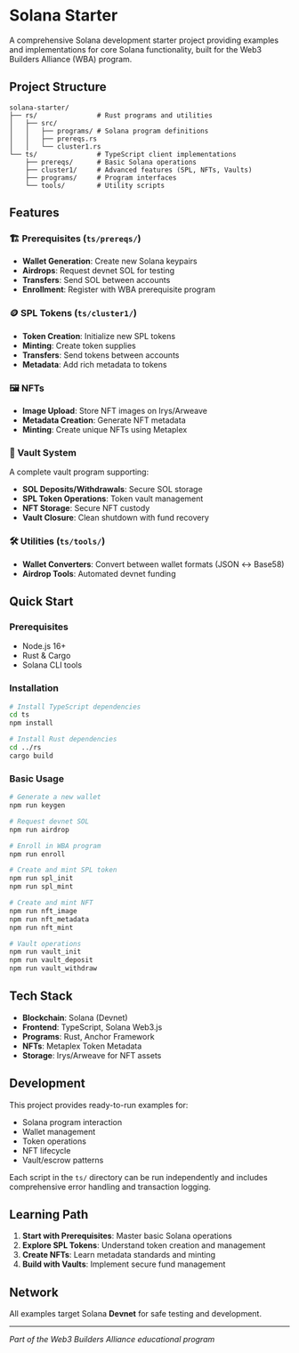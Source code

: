 # Solana Starter

A comprehensive Solana development starter project providing examples and implementations for core Solana functionality, built for the Web3 Builders Alliance (WBA) program.

## Project Structure

```
solana-starter/
├── rs/               # Rust programs and utilities
│   ├── src/
│   │   ├── programs/ # Solana program definitions
│   │   ├── prereqs.rs
│   │   └── cluster1.rs
└── ts/               # TypeScript client implementations
    ├── prereqs/      # Basic Solana operations
    ├── cluster1/     # Advanced features (SPL, NFTs, Vaults)
    ├── programs/     # Program interfaces
    └── tools/        # Utility scripts
```

## Features

### 🏗️ Prerequisites (`ts/prereqs/`)
- **Wallet Generation**: Create new Solana keypairs
- **Airdrops**: Request devnet SOL for testing
- **Transfers**: Send SOL between accounts
- **Enrollment**: Register with WBA prerequisite program

### 🪙 SPL Tokens (`ts/cluster1/`)
- **Token Creation**: Initialize new SPL tokens
- **Minting**: Create token supplies
- **Transfers**: Send tokens between accounts
- **Metadata**: Add rich metadata to tokens

### 🖼️ NFTs
- **Image Upload**: Store NFT images on Irys/Arweave
- **Metadata Creation**: Generate NFT metadata
- **Minting**: Create unique NFTs using Metaplex

### 🏦 Vault System
A complete vault program supporting:
- **SOL Deposits/Withdrawals**: Secure SOL storage
- **SPL Token Operations**: Token vault management
- **NFT Storage**: Secure NFT custody
- **Vault Closure**: Clean shutdown with fund recovery

### 🛠️ Utilities (`ts/tools/`)
- **Wallet Converters**: Convert between wallet formats (JSON ↔ Base58)
- **Airdrop Tools**: Automated devnet funding

## Quick Start

### Prerequisites
- Node.js 16+
- Rust & Cargo
- Solana CLI tools

### Installation

```bash
# Install TypeScript dependencies
cd ts
npm install

# Install Rust dependencies
cd ../rs
cargo build
```

### Basic Usage

```bash
# Generate a new wallet
npm run keygen

# Request devnet SOL
npm run airdrop

# Enroll in WBA program
npm run enroll

# Create and mint SPL token
npm run spl_init
npm run spl_mint

# Create and mint NFT
npm run nft_image
npm run nft_metadata
npm run nft_mint

# Vault operations
npm run vault_init
npm run vault_deposit
npm run vault_withdraw
```

## Tech Stack

- **Blockchain**: Solana (Devnet)
- **Frontend**: TypeScript, Solana Web3.js
- **Programs**: Rust, Anchor Framework
- **NFTs**: Metaplex Token Metadata
- **Storage**: Irys/Arweave for NFT assets

## Development

This project provides ready-to-run examples for:
- Solana program interaction
- Wallet management
- Token operations
- NFT lifecycle
- Vault/escrow patterns

Each script in the `ts/` directory can be run independently and includes comprehensive error handling and transaction logging.

## Learning Path

1. **Start with Prerequisites**: Master basic Solana operations
2. **Explore SPL Tokens**: Understand token creation and management
3. **Create NFTs**: Learn metadata standards and minting
4. **Build with Vaults**: Implement secure fund management

## Network

All examples target Solana **Devnet** for safe testing and development.

---

*Part of the Web3 Builders Alliance educational program*